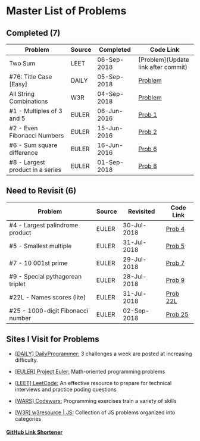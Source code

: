 # Master List of Problems

## Completed (7)

| Problem                          | Source | Completed   | Code Link                           |
| -------------------------------- | ------ | ----------- | ----------------------------------- |
| Two Sum                          | LEET   | 06-Sep-2018 | [Problem](Update link after commit) |
| #76: Title Case [Easy]           | DAILY  | 05-Sep-2018 | [Problem](https://git.io/fAREH)     |
| All String Combinations          | W3R    | 04-Sep-2018 | [Problem](https://git.io/fARtq)     |
| #1 - Multiples of 3 and 5        | EULER  | 06-Jun-2016 | [Prob 1](https://git.io/fARtG)      |
| #2 - Even Fibonacci Numbers      | EULER  | 15-Jun-2016 | [Prob 2](https://git.io/fARtC)      |
| #6 - Sum square difference       | EULER  | 16-Jun-2016 | [Prob 6](https://git.io/fARtl)      |
| #8 - Largest product in a series | EULER  | 01-Sep-2018 | [Prob 8](https://git.io/fARt0)      |

## Need to Revisit (6)

| Problem                           | Source | Revisited   | Code Link                        |
| --------------------------------- | ------ | ----------- | -------------------------------- |
| #4 - Largest palindrome product   | EULER  | 30-Jul-2018 | [Prob 4](https://git.io/fARt6)   |
| #5 - Smallest multiple            | EULER  | 31-Jul-2018 | [Prob 5](https://git.io/fARtX)   |
| #7 - 10 001st prime               | EULER  | 29-Jul-2018 | [Prob 7](https://git.io/fARtM)   |
| #9 - Special pythagorean triplet  | EULER  | 28-Jul-2018 | [Prob 9](https://git.io/fARty)   |
| #22L - Names scores (lite)        | EULER  | 31-Jul-2018 | [Prob 22L](https://git.io/fARtH) |
| #25 - 1000-digit Fibonacci number | EULER  | 02-Sep-2018 | [Prob 25](https://git.io/fARt7)  |

## Sites I Visit for Problems

- [[DAILY] DailyProgrammer:](https://www.reddit.com/r/dailyprogrammer) 3 challenges a week are posted at increasing difficulty.
- [[EULER] Project Euler:](https://projecteuler.net/archives) Math-oriented programming problems

- [[LEET] LeetCode:](https://www.codewars.com/) An effective resource to prepare for technical interviews and practice poding questions
- [[WARS] Codewars:](https://www.codewars.com/) Programming exercises train a variety of skills

- [[W3R] w3resource | JS:](https://projecteuler.net/archives) Collection of JS problems organized into categories

#### [GitHub Link Shortener](https://git.io/)
